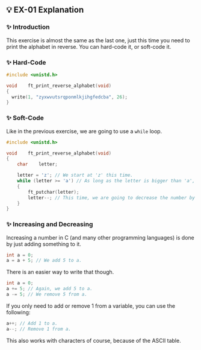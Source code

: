## 💡 EX-01 Explanation

### ✨ Introduction

This exercise is almost the same as the last one, just this time you need to print the alphabet in reverse. You can hard-code it, or soft-code it.

### ✨ Hard-Code

```c
#include <unistd.h>

void	ft_print_reverse_alphabet(void)
{
  write(1, "zyxwvutsrqponmlkjihgfedcba", 26);
}
```

### ✨ Soft-Code

Like in the previous exercise, we are going to use a `while` loop.

```c
#include <unistd.h>

void	ft_print_reverse_alphabet(void)
{
	char	letter;

	letter = 'z'; // We start at 'z' this time.
	while (letter >= 'a') // As long as the letter is bigger than 'a', it will continue.
	{
		ft_putchar(letter);
		letter--; // This time, we are going to decrease the number by 1.
	}
}
```

### ✨ Increasing and Decreasing

Increasing a number in C (and many other programming languages) is done by just adding something to it.
```c
int a = 0;
a = a + 5; // We add 5 to a.
```

There is an easier way to write that though.
```c
int a = 0;
a += 5; // Again, we add 5 to a.
a -= 5; // We remove 5 from a.
```

If you only need to add or remove 1 from a variable, you can use the following:
```c
a++; // Add 1 to a.
a--; // Remove 1 from a.
```

This also works with characters of course, because of the ASCII table.
